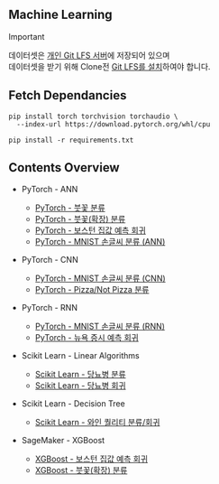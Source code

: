 ## Machine Learning

> [!IMPORTANT]
> 데이터셋은 [개인 Git LFS 서버](https://src.pmh.codes/pmh_only/ml-learn)에 저장되어 있으며\
> 데이터셋을 받기 위해 Clone전 [Git LFS를 설치](https://docs.github.com/repositories/working-with-files/managing-large-files/installing-git-large-file-storage)하여야 합니다.

## Fetch Dependancies
```
pip install torch torchvision torchaudio \
  --index-url https://download.pytorch.org/whl/cpu
  
pip install -r requirements.txt
```

## Contents Overview
* PyTorch - ANN
  * [PyTorch - 붓꽃 분류](./ann_pytorch_iris.ipynb)
  * [PyTorch - 붓꽃(확장) 분류](./ann_pytorch_iris_extended.ipynb)
  * [PyTorch - 보스턴 집값 예측 회귀](./ann_pytorch_housing.ipynb)
  * [PyTorch - MNIST 손글씨 분류 (ANN)](./ann_pytorch_mnist.ipynb)

* PyTorch - CNN
  * [PyTorch - MNIST 손글씨 분류 (CNN)](./cnn_pytorch_mnist.ipynb)
  * [PyTorch - Pizza/Not Pizza 분류](./cnn_pytorch_pizza.ipynb)

* PyTorch - RNN
  * [PyTorch - MNIST 손글씨 분류 (RNN)](./rnn_pytorch_mnist.ipynb)
  * [PyTorch - 뉴욕 증시 예측 회귀](./rnn_pytorch_nystock.ipynb)

* Scikit Learn - Linear Algorithms
  * [Scikit Learn - 당뇨병 분류](./linear_class_sklearn_diabetes.ipynb)
  * [Scikit Learn - 당뇨병 회귀](./linear_regs_sklearn_diabetes.ipynb)

* Scikit Learn - Decision Tree
  * [Scikit Learn - 와인 퀄리티 분류/회귀](./tree_sklearn_wine.ipynb)

* SageMaker - XGBoost
  * [XGBoost - 보스턴 집값 예측 회귀](./xgboost_sagemaker_housing.ipynb)
  * [XGBoost - 붓꽃(확장) 분류](./xgboost_sagemaker_iris_extended.ipynb)
